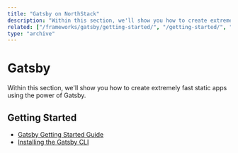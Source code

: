 ```yaml
---
title: "Gatsby on NorthStack"
description: "Within this section, we'll show you how to create extremely fast static apps using the power of Gatsby."
related: ["/frameworks/gatsby/getting-started/", "/getting-started/", "/frameworks/gatsby/installing-gatsby/"]
type: "archive"
---
```


# Gatsby

Within this section, we'll show you how to create extremely fast static apps using the power of Gatsby.

## Getting Started

* [Gatsby Getting Started Guide](/gatsby/getting-started/)
* [Installing the Gatsby CLI](/gatsby/installing-gatsby/)